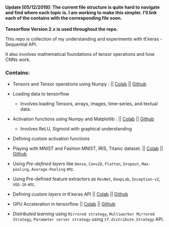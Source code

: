 #### Update [05/12/2019]: The current file structure is quite hard to navigate and find where each topic is. I am working to make this simpler. I'll link each of the contains with the corresponding file soon.


**Tensorflow Version 2.x is used throughout the repo.**

This repo is collection of my understanding and experiments with tf.keras - Sequential API.

It also involves mathematical foundations of tensor operations and how CNNs work.

### Contains:
- Tensors and Tensor operations using Numpy :  || [Colab](https://colab.research.google.com/github/dhruvilmaniar/PracticalTF/blob/master/TensorOperations.ipynb) || [Github](../blob/master/TensorOperations.ipynb)

- Loading data to tensorflow
  - Involves loading Tensors, arrays, images, time-series, and textual data.
  
- Activation functions using Numpy and Matplotlib : || [Colab](https://colab.research.google.com/github/dhruvilmaniar/PracticalTF/blob/master/ActivationFuncMath.ipynb) || [Github](../blob/master/ActivationFuncMath.ipynb)
  - Involves ReLU, Sigmoid with graphical understanding
  
- Defining custom activation functions

- Playing with MNIST and Fashion MNIST, IRIS, Titanic dataset. || [Colab](https://colab.research.google.com/github/dhruvilmaniar/PracticalTF/blob/master/TFSelf.ipynb) || [Github](../blob/master/TFSelf.ipynb)

- Using *Pre-defined layers* like `Dense`, `Conv2D`, `Flatten`, `Dropout`, `Max-pooling`, `Average-Pooling` etc.

- Using Pre-defined feature extractors as `ResNet`, `DeepLab`, `Inception-v2`, `VGG-16` etc.

- Defining *custom layers* in tf.keras API || [Colab](https://colab.research.google.com/github/dhruvilmaniar/PracticalTF/blob/master/CustomModel2.ipynb) || [Github](../blob/master/CustomModel2.ipynb)

- GPU Acceleration in tensorflow || [Colab](https://colab.research.google.com/github/dhruvilmaniar/PracticalTF/blob/master/GPUvsCPU_Acceleration.ipynb) || [Github](../blob/master/GPUvsCPU_Acceleration.ipynb)

- *Distributed learning* using `Mirrored strategy`, `Multiworker Mirrored Strategy`, `Parameter server strategy` using *`tf.distribute.Strategy`* API.
